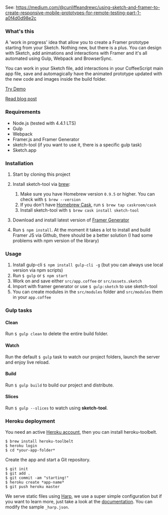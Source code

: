See: https://medium.com/@cunliffeandrewc/using-sketch-and-framer-to-create-responsive-mobile-prototypes-for-remote-testing-part-1-a0f4d0d98e2c

### What's this

A 'work in progress' idea that allow you to create a Framer prototype starting from your Sketch. Nothing new, but there is a plus.
You can design with Sketch, add animations and interactions with Framer and it's all automated using Gulp, Webpack and BrowserSync.

You can work in your Sketch file, add interactions in your CoffeeScript main app file, save and automagically have the animated prototype updated with the new code and images inside the build folder.

[Try Demo](https://framer-ux.herokuapp.com/)

[Read blog post](https://blog.prototypr.io/automate-your-ux-design-workflow-with-framer-js-gulp-and-sketch-cc2e8484e4b7#.yw2i6ophx)

### Requirements

* Node.js (tested with 4.4.1 LTS)
* Gulp
* Webpack
* Framer.js and Framer Generator
* sketch-tool (if you want to use it, there is a specific gulp task)
* Sketch.app

### Installation

1. Start by cloning this project
2. Install sketch-tool via [brew](http://brew.sh/):
    1. Make sure you have Homebrew version `0.9.5` or higher. You can check with `$ brew --version`
    2. If you don't have [Homebrew Cask](http://caskroom.io/), run `$ brew tap caskroom/cask`
    3. Install sketch-tool with `$ brew cask install sketch-tool`

3. Download and install latest version of [Framer Generator](http://builds.framerjs.com/)

4. Run `$ npm install`. At the moment it takes a lot to install and build Framer JS via Github, there should be a better solution (I had some problems with npm version of the library)

### Usage

1. Install gulp-cli `$ npm install gulp-cli -g` (but you can always use local version via npm scripts)
2. Run `$ gulp` or `$ npm start`
3. Work on and save either `src/app.coffee` or `src/assets.sketch`
4. Import with framer generator or use `$ gulp:sketch` to use sketch-tool
5. You can create modules in the `src/modules` folder and `src/modules` them in your `app.coffee`

### Gulp tasks
#### Clean

Run `$ gulp clean` to delete the entire build folder.
#### Watch

Run the default `$ gulp` task to watch our project folders, launch the server and enjoy live reload.

#### Build
Run `$ gulp build` to build our project and distribute.

#### Slices
Run `$ gulp --slices` to watch using **sketch-tool**.

### Heroku deployment

You need an active [Heroku account](https://heroku.com), then you can install heroku-toolbelt.

```
$ brew install heroku-toolbelt
$ heroku login
$ cd *your-app-folder*
```

Create the app and start a Git repository.

```
$ git init
$ git add .
$ git commit -am "starting!"
$ heroku create *app-name*
$ git push heroku master
```

We serve static files using [Harp](http://harpjs.com/), we use a super simple configuration but if you want to learn more, just take a look at the [documentation](http://harpjs.com/docs/). You can modify the sample `_harp.json`.
